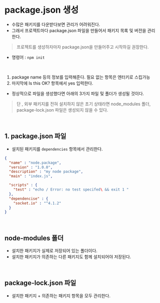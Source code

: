 # package.json 생성
- 수많은 패키지를 다운받다보면 관리가 어려워진다.
- 그래서 프로젝트마다 package.json 파일을 만들어서 패키지 목록 및 버전을 관리한다.
> 프로젝트를 생성하자마자 package.json을 만들어주고 시작하길 권장한다.

- 명령어 : `npm init`

<br>

1. package name 등의 정보를 입력해준다. 필요 없는 항목은 엔터키로 스킵가능
2. 마지막에 Is this OK? 항목에서 yes 입력한다.

- 정상적으로 파일을 생성했다면 아래의 3가지 파일 및 폴더가 생성될 것이다.
> 단 , 외부 패키지를 전혀 설치하지 않은 초기 상태라면 node_modules 폴더, package-lock.json 파일은 생성되지 않을 수 있다.

<br>

## 1. package.json 파일
- 설치된 패키지를 `dependencies` 항목에서 관리한다.

```json
{
  "name" : "node.package",
  "version" : "1.0.0",
  "description" : "my node package",
  "main" : "index.js",

  "scripts" : {
    "test" : "echo / Error: no test specifed\ && exit 1 "
  },
  "dependencise" : {
    "socket.io" : "^4.1.2"
  }
}
```

<br>

## node-modules 폴더
- 설치한 패키지가 실제로 저장되어 있는 폴더이다.
- 설치한 패키지가 의존하는 다른 패키지도 함께 설치되어야 저장된다.

<br>

## package-lock.json 파일
- 설치한 패키지 + 의존하는 패키지 항목을 모두 관리한다.